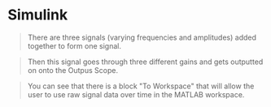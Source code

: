 # Simulink  

 >There are three signals (varying frequencies and amplitudes) added together to form one signal. 
 
 >Then this signal goes through three different gains and gets outputted on onto the Outpus Scope. 
 
 >You can see that there is a block "To Workspace" that will allow the user to use raw signal data over time in the MATLAB workspace. 
